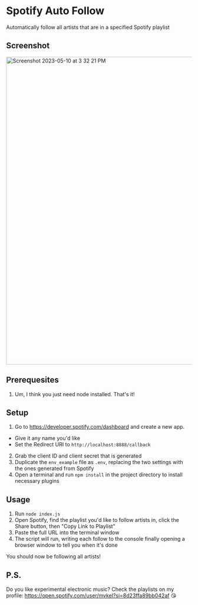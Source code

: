 # Spotify Auto Follow
Automatically follow all artists that are in a specified Spotify playlist

## Screenshot
<img width="835" alt="Screenshot 2023-05-10 at 3 32 21 PM" src="https://github.com/mykeln/spotifyautofollow/assets/97042/fe07b303-b904-41ae-b5f3-0b7b1dd4d492">

## Prerequesites
1. Um, I think you just need node installed. That's it!

## Setup
1. Go to https://developer.spotify.com/dashboard and create a new app.
- Give it any name you'd like
- Set the Redirect URI to `http://localhost:8888/callback`
2. Grab the client ID and client secret that is generated
3. Duplicate the `env_example` file as `.env`, replacing the two settings with the ones generated from Spotify
4. Open a terminal and run `npm install` in the project directory to install necessary plugins

## Usage
1. Run `node index.js`
2. Open Spotify, find the playlist you'd like to follow artists in, click the Share button, then "Copy Link to Playlist"
3. Paste the full URL into the terminal window
4. The script will run, writing each follow to the console finally opening a browser window to tell you when it's done

You should now be following all artists!

## P.S.
Do you like experimental electronic music? Check the playlists on my profile: https://open.spotify.com/user/mvkel?si=8d23ffa89bb042af 😘
